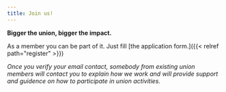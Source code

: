 ```yaml
---
title: Join us!
---
```

**Bigger the union, bigger the impact.**

As a member you can be part of it. Just fill [the application form.]({{< relref path="register" >}})

*Once you verify your email contact, somebody from existing union members will contact you to explain how we work and will provide support and guidence
on how to participate in union activities.*
